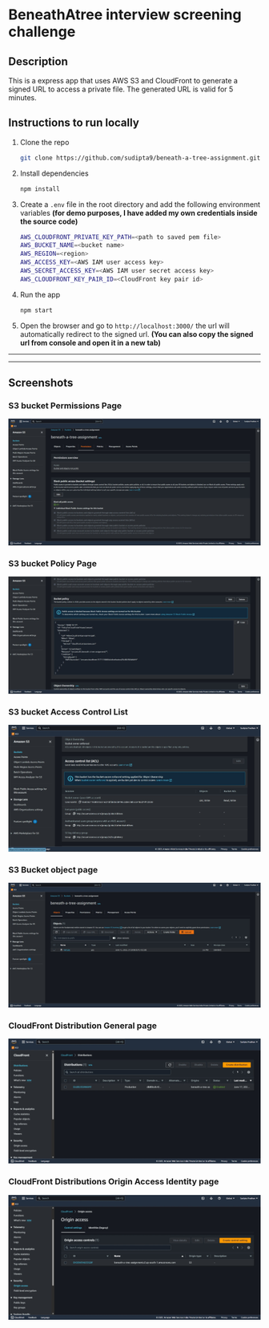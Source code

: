 # BeneathAtree interview screening challenge

## Description

This is a express app that uses AWS S3 and CloudFront to generate a signed URL to access a private file. The generated URL is valid for 5 minutes.

## Instructions to run locally

1. Clone the repo

    ```bash
    git clone https://github.com/sudipta9/beneath-a-tree-assignment.git
    ```

2. Install dependencies

    ```bash
    npm install
    ```

3. Create a `.env` file in the root directory and add the following environment variables **(for demo purposes, I have added my own credentials inside the source code)**

    ```bash
    AWS_CLOUDFRONT_PRIVATE_KEY_PATH=<path to saved pem file>
    AWS_BUCKET_NAME=<bucket name>
    AWS_REGION=<region>
    AWS_ACCESS_KEY=<AWS IAM user access key>
    AWS_SECRET_ACCESS_KEY=<AWS IAM user secret access key>
    AWS_CLOUDFRONT_KEY_PAIR_ID=<CloudFront key pair id>
    ```

4. Run the app

    ```bash
    npm start
    ```

5. Open the browser and go to `http://localhost:3000/` the url will automatically redirect to the signed url. **(You can also copy the signed url from console and open it in a new tab)**

___
___

## Screenshots

### S3 bucket Permissions Page

![Bucket Permission](images/s3-bucket-permission.jpeg)

### S3 bucket Policy Page

![Bucket Policy](images/s3-bucket-policy.jpg)

### S3 bucket Access Control List

![Bucket Access Control](images/s3-bucket-access-control-list.jpg)

### S3 Bucket object page

![Bucket Objects](images/s3-bucket-and-object.jpg)

### CloudFront Distribution General page

![CloudFront Distributions General Page](images/general-page-of-cloudfront-distributions.jpeg)

### CloudFront Distributions Origin Access Identity page

![CloudFront Origin Access](images/origin-page-of-cloudfront-distributions.jpeg)

